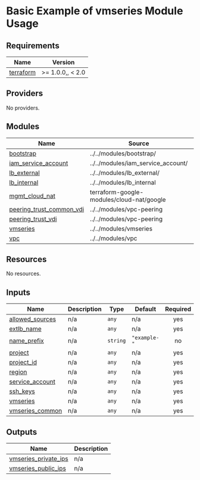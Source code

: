 # Basic Example of vmseries Module Usage

<!-- BEGINNING OF PRE-COMMIT-TERRAFORM DOCS HOOK -->
## Requirements

| Name | Version |
|------|---------|
| <a name="requirement_terraform"></a> [terraform](#requirement\_terraform) | >= 1.0.0,, < 2.0 |

## Providers

No providers.

## Modules

| Name | Source | Version |
|------|--------|---------|
| <a name="module_bootstrap"></a> [bootstrap](#module\_bootstrap) | ../../modules/bootstrap/ | n/a |
| <a name="module_iam_service_account"></a> [iam\_service\_account](#module\_iam\_service\_account) | ../../modules/iam_service_account/ | n/a |
| <a name="module_lb_external"></a> [lb\_external](#module\_lb\_external) | ../../modules/lb_external/ | n/a |
| <a name="module_lb_internal"></a> [lb\_internal](#module\_lb\_internal) | ../../modules/lb_internal | n/a |
| <a name="module_mgmt_cloud_nat"></a> [mgmt\_cloud\_nat](#module\_mgmt\_cloud\_nat) | terraform-google-modules/cloud-nat/google | =1.2 |
| <a name="module_peering_trust_common_vdi"></a> [peering\_trust\_common\_vdi](#module\_peering\_trust\_common\_vdi) | ../../modules/vpc-peering | n/a |
| <a name="module_peering_trust_vdi"></a> [peering\_trust\_vdi](#module\_peering\_trust\_vdi) | ../../modules/vpc-peering | n/a |
| <a name="module_vmseries"></a> [vmseries](#module\_vmseries) | ../../modules/vmseries | n/a |
| <a name="module_vpc"></a> [vpc](#module\_vpc) | ../../modules/vpc | n/a |

## Resources

No resources.

## Inputs

| Name | Description | Type | Default | Required |
|------|-------------|------|---------|:--------:|
| <a name="input_allowed_sources"></a> [allowed\_sources](#input\_allowed\_sources) | n/a | `any` | n/a | yes |
| <a name="input_extlb_name"></a> [extlb\_name](#input\_extlb\_name) | n/a | `any` | n/a | yes |
| <a name="input_name_prefix"></a> [name\_prefix](#input\_name\_prefix) | n/a | `string` | `"example-"` | no |
| <a name="input_project"></a> [project](#input\_project) | n/a | `any` | n/a | yes |
| <a name="input_project_id"></a> [project\_id](#input\_project\_id) | n/a | `any` | n/a | yes |
| <a name="input_region"></a> [region](#input\_region) | n/a | `any` | n/a | yes |
| <a name="input_service_account"></a> [service\_account](#input\_service\_account) | n/a | `any` | n/a | yes |
| <a name="input_ssh_keys"></a> [ssh\_keys](#input\_ssh\_keys) | n/a | `any` | n/a | yes |
| <a name="input_vmseries"></a> [vmseries](#input\_vmseries) | n/a | `any` | n/a | yes |
| <a name="input_vmseries_common"></a> [vmseries\_common](#input\_vmseries\_common) | n/a | `any` | n/a | yes |

## Outputs

| Name | Description |
|------|-------------|
| <a name="output_vmseries_private_ips"></a> [vmseries\_private\_ips](#output\_vmseries\_private\_ips) | n/a |
| <a name="output_vmseries_public_ips"></a> [vmseries\_public\_ips](#output\_vmseries\_public\_ips) | n/a |
<!-- END OF PRE-COMMIT-TERRAFORM DOCS HOOK -->